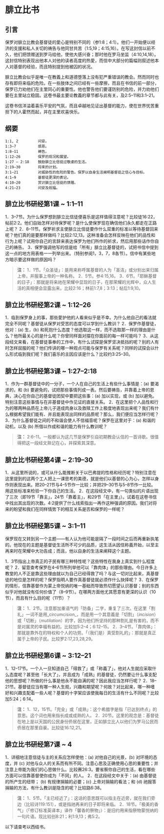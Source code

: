 # 腓立比书

## 引言

保罗对腓立比教会基督徒的愛心是特别不同的（参1:8；4:1）。他们一开始便以经济的支援和私人关切的祷告与他同甘共苦（1:5,19；4:15,16）。在写这封信以前不久，他们把馈赠送到罗马给他，使他大感兴奋；那时他在罗马坐监（4:10,14,18）。这封信特别表现出他本人对他的读者高度的热愛，而信中大部分的篇幅则叙述他本人对基督的经验，而且特别提到他被囚的状况。

<!--more-->

腓立比教会似乎是唯一在教義上和道德堕落上没有犯严重错误的教会。然而同时也存有即将来临的危险。在一些肢体之间已经有一些摩擦，而且在书信的前一部分，保罗已力劝他们在主里同心的重要性。他也警告他们要谨防别的危险，并力劝他们要在主里站立稳固。这卷书最主要论教義的章节都与此有关，及2:5–11和3:1–21。

这卷书信洋溢着喜乐平安的气氛，而且卓越地见证出基督的能力，使在世界忧苦重担下的人霍然而起，并在主里欢喜快乐。

## 纲要

	1:1, 2         问安。
	1:3–7          感恩。
	1:8–11         祷告。
	1:12–26        保罗的现况和展望。
	1:27 – 2:18    鼓励腓立比信徒过敬虔的生活。
	2:19–30        将来的计划。
	3:1–21         对威胁性的危险的警告。保罗以自身生活阐明基督徒之信心与目标。
	4:1–9          基督徒更深的表记。
	4:10–20        赏识腓立比信徒的馈赠。
	4:21–23        问安及祝福。

## 腓立比书研经第1课 ~ 1:1–11

1．3–7节。为什么保罗想到腓立比信徒便喜乐是这样值得注意呢？比较徒16:22，帖前2:2。他们自始怎样对待保罗呢？是什么使保罗现在确信他们永久都走在正路上呢？
2．8–11节。保罗祈求主使腓立比信徒要作什么双重的标准以等待基督回来呢？他们真的是要那样做吗？比较2:12,13。这种准备会怎样反映在他们的品性和行为上呢？试用你自己的言辞来表达保罗为他们所作的祈求，然后用那些话作你自己的祷告。
3．保罗强调他写的信是给「所有」腓立比基督徒的，试把书信中提到这一点的地方用表格一一列举出来。（特别参阅1，3，7，8各节）。信中有某些地方暗示要这样做的原因吗？

> **注：**
> 1．1节。「众圣徒」：是用来称呼属基督的人为「圣洁」或分别出来归属上帝，并服事上帝的一种名称。
> 2．5节。参4:15,16。
> 3．6节。「耶稣基督的日子」：那就是将来祂在荣耀中显现的日子，在那荣耀的光辉中，众人生活的真相便会显露出来。比较2:16；林前1:7,8；3:13；帖后1:9,10。

## 腓立比书研经第2课 ~ 1:12–26

1．临到保罗身上的事，那些愛护他的人看来似乎是不幸。为什么他自己的看法就完全不同呢？基督徒从保罗对受苦的态度可以学到什么教训？
2．保罗作基督徒，他对：(a) 生，(b) 和死抱什么态度？他选取这一样，而不选取那一样的理由是什么？他所最关心的是什么呢？你曾同样面对摆在你面前的每一样可能吗？
3．从这段经文来看，在基督徒事奉的工作中，有什么试探是保罗坚决抵挡的呢？别的人有时怎样屈服的呢？他们传讲的哪一种观点可能与保罗有关系呢？同样的试探会以什么形式临到我们呢？我们喜乐的主因应该是什么？比较约3:25–30。

## 腓立比书研经第3课 ~ 1:27–2:18

1．作为一群基督徒中的一分子，一个人在自己的生活上有些什么事情是：(a) 要渴求的，和 (b) 要避免的，试把那些事情列成一表。然后要祷告，并靠着上帝的恩典，决心在你自己的基督徒团契中要把这些事：(a) 加以实现，或 (b) 加以避免。特别注意这些事情与在非基督徒中作见证的直接关系。
2．在这里把个人品性和行为的哪两种品质在上帝儿子道成肉身以及救赎工作上极度地表现出来呢？我们有什么根据希望我们能有、并且能表现出同样的品质呢？那么，我们便应当怎样行呢？
3．为什么基督徒之间的不和谐会使人不信福音呢？保罗在这里对于：(a) 和谐的动机，以及 (b) 所借以作成和谐的能力有什么教训呢？

> **注：** 2:6–11。一般都认为这几节是保罗引自初期教会认信的一首诗歌。很值得把这一段经文熟记在心，并探索其深意。

## 腓立比书研经第4课 ~ 2:19–30

1．从这里所说的，或可从什么能推断关于以巴弗提的性格和经历呢？特别注意在这里提到的这两个工人把上一课思考的美德，就是他们以基督的心为心，怎样以身作则表现出来。把20–21节与4–5节作一比较；并把29–30节与5–8节作一比较。用这些标准来检验一下你自己的生活。
2．在这段经文中，有一句类似的片语出现了三次（即19节「靠主」，24节「靠着主」，和29节「在主里」）。试着在这卷书信中找出其出现的次数。4:2提供了什么线索指出一再作这种强调的原因。我们对将来的盼望和我们在同样情势下的相互关系是否和保罗的一样呢？

## 腓立比书研经第5课 ~ 3:1–11

保罗现在又转到另一个主题——有人认为他可能是隔了一段时间之后而再重新执笔的。他现在的主题是基督徒生活所不可少的品质，这生活从因信称義开始，以至主再来时在荣耀中大功告成；而且，他以自身的生活来阐释这个主题。

1．3节指出上帝真正的子民有哪三种特性呢？这些特性在我身上真实到什么程度呢？
2．留意查考保罗在4–6节所列举他可以「靠肉体」的那些理由。今日许多上教堂的人不正是靠这些理由就以为自己已经得救了吗？与这一切对比起来，真基督徒的地位是怎样的呢？保罗指明人要作真基督徒就必须作什么抉择呢？
3．在保罗的情形，信靠基督作为蒙上帝悦纳的唯一基础而导致热切愿望认识基督；别的东西似乎对他就没有任何价值了（8–9节）。在哪两方面他尤其愿意有更深的认识（10节），而且有什么目的呢（11节）？

> **注：**
> 1．2节。注意那加重语气的「防备」二字，重复了三次。在这里「割礼」一词不是用_circumcision_，而是用一个其意義是「切割」（_incision_）或「切断」（_mutilation_）的字，因为他们所坚持的那种割礼是有害的，而不是对属灵的幸福有益的。比较加5:2–4；6:12–15。
> 2．3–4节。「靠肉体」：那就是靠外在的特权和个人的功劳。「（我们是）真受割礼的」：那就是真正属于上帝的子民。比较罗2:17,23,28,29。

## 腓立比书研经第6课 ~ 3:12–21

1．12–17节。一个人一旦知道自己「得救了」或「称義了」，他对人生就应采取什么态度呢？甚至他「长大了」，并且成为「成熟」的基督徒，仍然要让什么事支配他的思想呢？所做的什么事是他永不能自满的呢？因此我应当怎样行呢？
2．18–21节。基督徒应当有哪一种人生观，兴趣和期望呢？何故？对比起来，哪一种嗜好和兴趣支配着一些人呢？基督的十字架应该使我每日的生活有什么不同呢？比较加5:24；6:14。

> **注：**
> 1．12，15节。「完全」或「成熟」：这个希腊字是指「已达到终点」的意思。这个词也用来指长成或成熟的人。
> 2．20节。这里的观念是：基督徒在地上是以天国的公民身份侨居在这里，正如腓立比人以他们为罗马公民而侨居在那里自豪。比较徒16:12,21。

## 腓立比书研经第7课 ~ 4

1．详细地注意信徒与主的关系应怎样使他：(a) 对他自己的光景，(b) 对环境的态度，并 (c) 对他与众人的关系而有所不同。注意心思及正确使用心思的重要性；并注意上帝能为我们的心思做什么。比较赛26:3。要省察你自己的生活，看在哪些方面可以信靠基督使你成为「不同」的人。
2．在这段经文中关于：(a) 由基督徒的所产生的纽带； (b) 有规律捐输的必要；(c) 上帝对捐输的看法；和 (d) 祂报答捐输的方法，有什么教训是隐含的呢？比较路6:38。

> **注：**
> 1．5节。「主已经近了」：这话的意思既可以指主在近旁，就在我们旁边（比较诗119:151），或是指祂再来的日子即将来临。
> 2．18节。「极美的香气」（「修订标准英译本」译作「馨香的祭物」）：是旧约用来指祭物蒙悦纳的一句片语。现比较创8:21；利1:9,13；弗5:2。

以下请查考以西结书。